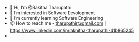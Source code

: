 - 👋 Hi, I’m @Rakitha Tharupathi
- 👀 I’m interested in Software Devolopment
- 🌱 I’m currently learning Software Engineering
- 📫 How to reach me - tharupathir@gmail.com | https://www.linkedin.com/in/rakhitha-tharupathi-41b865245
-                     

<!---
rakithat20/rakithat20 is a ✨ special ✨ repository because its `README.md` (this file) appears on your GitHub profile.
You can click the Preview link to take a look at your changes.
--->
